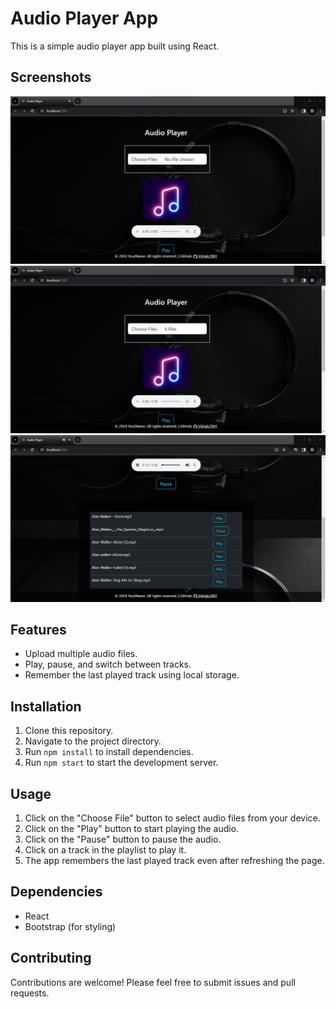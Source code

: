 # Audio Player App

This is a simple audio player app built using React.

## Screenshots

![Screenshot 1](./assets/screenshot1.jpg)
![Screenshot 2](./assets/screenshot2.jpg)
![Screenshot 3](./assets/screenshot3.jpg)

## Features

- Upload multiple audio files.
- Play, pause, and switch between tracks.
- Remember the last played track using local storage.

## Installation

1. Clone this repository.
2. Navigate to the project directory.
3. Run `npm install` to install dependencies.
4. Run `npm start` to start the development server.

## Usage

1. Click on the "Choose File" button to select audio files from your device.
2. Click on the "Play" button to start playing the audio.
3. Click on the "Pause" button to pause the audio.
4. Click on a track in the playlist to play it.
5. The app remembers the last played track even after refreshing the page.

## Dependencies

- React
- Bootstrap (for styling)

## Contributing

Contributions are welcome! Please feel free to submit issues and pull requests.
